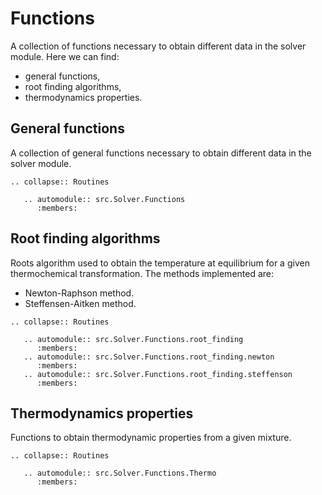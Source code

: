 # Functions

A collection of functions necessary to obtain different data in the solver module. Here we can find:
   * general functions,
   * root finding algorithms,
   * thermodynamics properties.

## General functions

A collection of general functions necessary to obtain different data in the solver module.

```{eval-rst}
.. collapse:: Routines

   .. automodule:: src.Solver.Functions
      :members:
```

## Root finding algorithms

Roots algorithm used to obtain the temperature at equilibrium for a given thermochemical transformation. The methods implemented are:
   * Newton-Raphson method.
   * Steffensen-Aitken method.

```{eval-rst}
.. collapse:: Routines

   .. automodule:: src.Solver.Functions.root_finding
      :members:
   .. automodule:: src.Solver.Functions.root_finding.newton
      :members:
   .. automodule:: src.Solver.Functions.root_finding.steffenson
      :members:
```

## Thermodynamics properties

Functions to obtain thermodynamic properties from a given mixture.

```{eval-rst}
.. collapse:: Routines

   .. automodule:: src.Solver.Functions.Thermo
      :members:
```